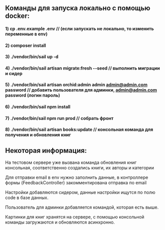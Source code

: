 ## Команды для запуска локально с помощью docker:

#### 1) cp .env.example .env  // (если запускать не локально, то изменить переменные в env)


#### 2) composer install


#### 3) ./vendor/bin/sail up -d


#### 4) ./vendor/bin/sail artisan migrate:fresh --seed  // выполнить миграции и сидер


#### 5) ./vendor/bin/sail artisan orchid:admin admin admin@admin.com password  // добавить пользователя для админки, admin@admin.com password (логин пароль)


#### 6) ./vendor/bin/sail npm install


#### 7) ./vendor/bin/sail npm run prod  // собрать фронт


#### 8) ./vendor/bin/sail artisan books:update  // консольная команда для получения и обновления книг

## Некоторая информация:

На тестовом сервере уже вызвана команда обновления книг консольная, соответственно создались книги, их авторы и категории

Для отправки email в env нужно заполнить данные, в контроллере формы (FeedbackController) закомментирована отправка по email

Настройки добавляются сидером, данные настройки ищутся по полю code в базе данных.

Пользователь для админки добавляется командой, которая есть выше.

Картинки для книг хранятся на сервере, с помощью консольной команды загружаются и обновляются асинхронно.
